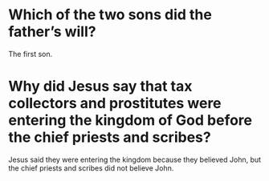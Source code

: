 # Which of the two sons did the father’s will?

The first son.

# Why did Jesus say that tax collectors and prostitutes were entering the kingdom of God before the chief priests and scribes?

Jesus said they were entering the kingdom because they believed John, but the chief priests and scribes did not believe John.
